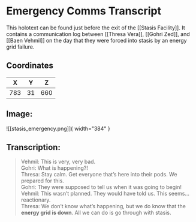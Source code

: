 # Emergency Comms Transcript

This holotext can be found just before the exit of the [[Stasis Facility]]. It contains a communication log between [[Thresa Vera]], [[Gohri Zed]], and [[Baen Vehmil]] on the day that they were forced into stasis by an energy grid failure.

## Coordinates
| **X** | **Y** | **Z** |
| :---: | :---: | :---: |
| 783 |  31  | 660 |

## Image:

![[stasis_emergency.png]]{ width="384" }

## Transcription:
> Vehmil: This is very, very bad. <br>
> Gohri: What is happening?! <br>
> Thresa: Stay calm. Get everyone that’s here into their pods. We prepared for this. <br>
> Gohri: They were supposed to tell us when it was going to begin! <br>
> Vehmil: This wasn’t planned. They would have told us. This seems… reactionary. <br>
> Thresa: We don’t know what’s happening, but we do know that the **energy grid is down**. All we can do is go through with stasis.
